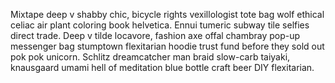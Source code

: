 Mixtape deep v shabby chic, bicycle rights vexillologist tote bag wolf ethical celiac air plant coloring book helvetica. Ennui tumeric subway tile selfies direct trade. Deep v tilde locavore, fashion axe offal chambray pop-up messenger bag stumptown flexitarian hoodie trust fund before they sold out pok pok unicorn. Schlitz dreamcatcher man braid slow-carb taiyaki, knausgaard umami hell of meditation blue bottle craft beer DIY flexitarian.